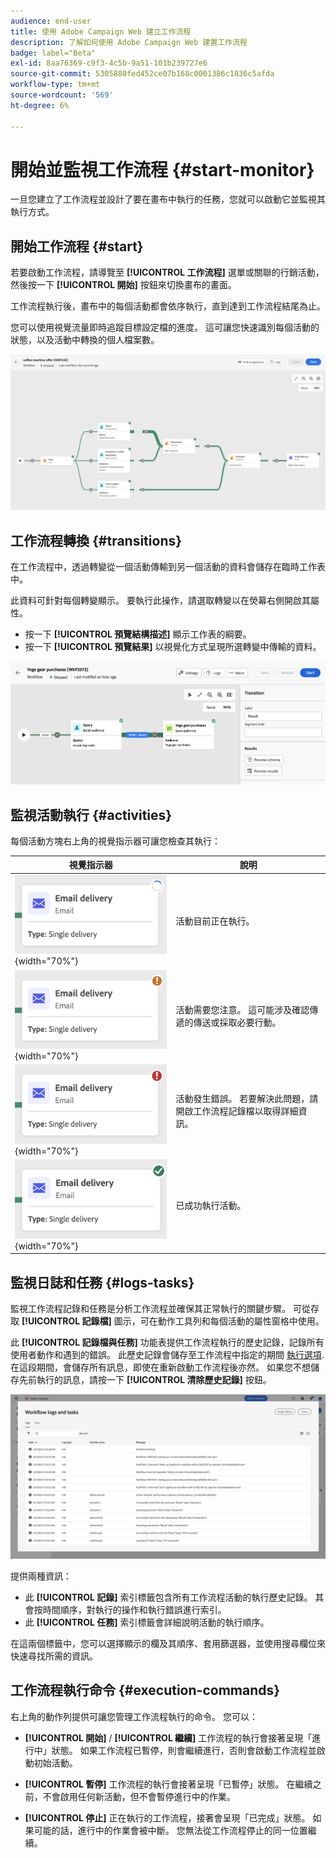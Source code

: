 ```yaml
---
audience: end-user
title: 使用 Adobe Campaign Web 建立工作流程
description: 了解如何使用 Adobe Campaign Web 建置工作流程
badge: label="Beta"
exl-id: 8aa76369-c9f3-4c5b-9a51-101b239727e6
source-git-commit: 5305880fed452ce07b168c0001386c1836c5afda
workflow-type: tm+mt
source-wordcount: '569'
ht-degree: 6%

---
```


# 開始並監視工作流程 {#start-monitor}

一旦您建立了工作流程並設計了要在畫布中執行的任務，您就可以啟動它並監視其執行方式。

## 開始工作流程 {#start}

若要啟動工作流程，請導覽至 **[!UICONTROL 工作流程]** 選單或關聯的行銷活動，然後按一下 **[!UICONTROL 開始]** 按鈕來切換畫布的畫面。

工作流程執行後，畫布中的每個活動都會依序執行，直到達到工作流程結尾為止。

您可以使用視覺流量即時追蹤目標設定檔的進度。 這可讓您快速識別每個活動的狀態，以及活動中轉換的個人檔案數。

![](assets/workflow-execution.png)

## 工作流程轉換 {#transitions}

在工作流程中，透過轉變從一個活動傳輸到另一個活動的資料會儲存在臨時工作表中。

此資料可針對每個轉變顯示。 要執行此操作，請選取轉變以在熒幕右側開啟其屬性。

* 按一下 **[!UICONTROL 預覽結構描述]** 顯示工作表的綱要。
* 按一下 **[!UICONTROL 預覽結果]** 以視覺化方式呈現所選轉變中傳輸的資料。

![](assets/transition.png)

## 監視活動執行 {#activities}

每個活動方塊右上角的視覺指示器可讓您檢查其執行：

| 視覺指示器 | 說明 |
|-----|------------|
| ![](assets/activity-status-pending.png){width="70%"} | 活動目前正在執行。 |
| ![](assets/activity-status-orange.png){width="70%"} | 活動需要您注意。 這可能涉及確認傳遞的傳送或採取必要行動。 |
| ![](assets/activity-status-red.png){width="70%"} | 活動發生錯誤。 若要解決此問題，請開啟工作流程記錄檔以取得詳細資訊。 |
| ![](assets/activity-status-green.png){width="70%"} | 已成功執行活動。 |

## 監視日誌和任務 {#logs-tasks}

監視工作流程記錄和任務是分析工作流程並確保其正常執行的關鍵步驟。 可從存取 **[!UICONTROL 記錄檔]** 圖示，可在動作工具列和每個活動的屬性窗格中使用。

此 **[!UICONTROL 記錄檔與任務]** 功能表提供工作流程執行的歷史記錄，記錄所有使用者動作和遇到的錯誤。 此歷史記錄會儲存至工作流程中指定的期間 [執行選項](workflow-settings.md). 在這段期間，會儲存所有訊息，即使在重新啟動工作流程後亦然。 如果您不想儲存先前執行的訊息，請按一下 **[!UICONTROL 清除歷史記錄]** 按鈕。

![](assets/workflow-logs.png)

提供兩種資訊：

* 此 **[!UICONTROL 記錄]** 索引標籤包含所有工作流程活動的執行歷史記錄。 其會按時間順序，對執行的操作和執行錯誤進行索引。
* 此 **[!UICONTROL 任務]** 索引標籤會詳細說明活動的執行順序。

在這兩個標籤中，您可以選擇顯示的欄及其順序、套用篩選器，並使用搜尋欄位來快速尋找所需的資訊。

## 工作流程執行命令 {#execution-commands}

右上角的動作列提供可讓您管理工作流程執行的命令。 您可以：

* **[!UICONTROL 開始]** / **[!UICONTROL 繼續]** 工作流程的執行會接著呈現「進行中」狀態。 如果工作流程已暫停，則會繼續進行，否則會啟動工作流程並啟動初始活動。

* **[!UICONTROL 暫停]** 工作流程的執行會接著呈現「已暫停」狀態。 在繼續之前，不會啟用任何新活動，但不會暫停進行中的作業。

* **[!UICONTROL 停止]** 正在執行的工作流程，接著會呈現「已完成」狀態。 如果可能的話，進行中的作業會被中斷。 您無法從工作流程停止的同一位置繼續。
